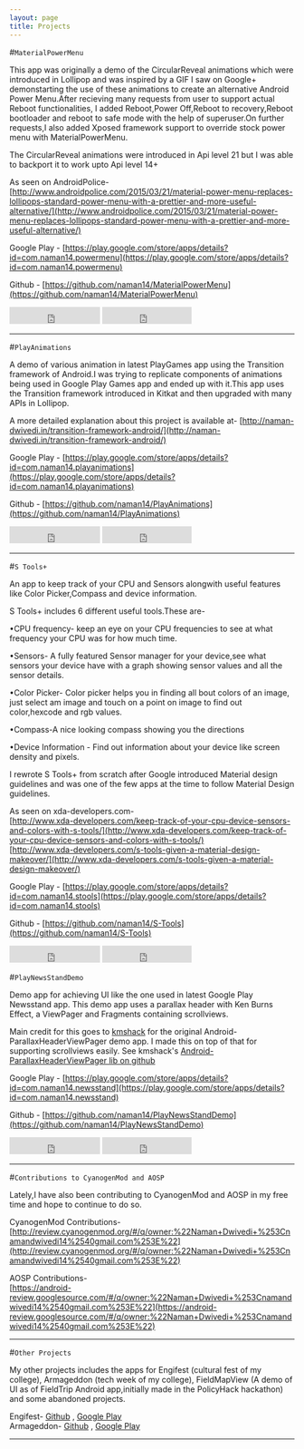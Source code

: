 ```yaml
---
layout: page
title: Projects
---
```


#`MaterialPowerMenu`

This app was originally a demo of the CircularReveal animations which were introduced in Lollipop and was inspired by a GIF I saw on Google+ demonstarting the use of these animations to create an alternative Android Power Menu.After recieving many requests from user to support actual Reboot functionalities, I added Reboot,Power Off,Reboot to recovery,Reboot bootloader and reboot to safe mode with the help of superuser.On further requests,I also added Xposed framework support to override stock power menu with MaterialPowerMenu.

The CircularReveal animations were introduced in Api level 21 but I was able to backport it to work upto Api level 14+

As seen on AndroidPolice-
[http://www.androidpolice.com/2015/03/21/material-power-menu-replaces-lollipops-standard-power-menu-with-a-prettier-and-more-useful-alternative/](http://www.androidpolice.com/2015/03/21/material-power-menu-replaces-lollipops-standard-power-menu-with-a-prettier-and-more-useful-alternative/)

Google Play - [https://play.google.com/store/apps/details?id=com.naman14.powermenu](https://play.google.com/store/apps/details?id=com.naman14.powermenu)

Github - [https://github.com/naman14/MaterialPowerMenu](https://github.com/naman14/MaterialPowerMenu)

 
<iframe src="https://ghbtns.com/github-btn.html?user=naman14&repo=MaterialPowerMenu&type=star&count=true&size=large" frameborder="0" scrolling="0" width="160px" height="30px"></iframe>

<iframe src="https://ghbtns.com/github-btn.html?user=naman14&repo=MaterialPowerMenu&type=fork&count=true&size=large" frameborder="0" scrolling="0" width="158px" height="30px"></iframe>


-----

#`PlayAnimations`

A demo of various animation in latest PlayGames app using the Transition framework of Android.I was trying to replicate components of animations being used in Google Play Games app and ended up with it.This app uses the Transition framework introduced in Kitkat and then upgraded with many APIs in Lollipop.

A more detailed explanation about this project is available at-
[http://naman-dwivedi.in/transition-framework-android/](http://naman-dwivedi.in/transition-framework-android/)

Google Play - [https://play.google.com/store/apps/details?id=com.naman14.playanimations](https://play.google.com/store/apps/details?id=com.naman14.playanimations)

Github - [https://github.com/naman14/PlayAnimations](https://github.com/naman14/PlayAnimations)     
 
<iframe src="https://ghbtns.com/github-btn.html?user=naman14&repo=PlayAnimations&type=star&count=true&size=large" frameborder="0" scrolling="0" width="160px" height="30px"></iframe>

<iframe src="https://ghbtns.com/github-btn.html?user=naman14&repo=PlayAnimations&type=fork&count=true&size=large" frameborder="0" scrolling="0" width="158px" height="30px"></iframe>

------

#`S Tools+`

An app to keep track of your CPU and Sensors alongwith useful features like Color Picker,Compass and device information.

S Tools+ includes 6 different useful tools.These are-

•CPU frequency- keep an eye on your CPU frequencies to see at what frequency your CPU was for how much time.

•Sensors- A fully featured Sensor manager for your device,see what sensors your device have with a graph showing sensor values and all the sensor details.

•Color Picker- Color picker helps you in finding all bout colors of an image, just select am image and touch on a point on image to find out color,hexcode and rgb values.

•Compass-A nice looking compass showing you the directions

•Device Information - Find out information about your device like screen density and pixels. 

I rewrote S Tools+ from scratch after Google introduced Material design guidelines and was one of the few apps at the time to follow Material Design guidelines.

As seen on xda-developers.com-     
[http://www.xda-developers.com/keep-track-of-your-cpu-device-sensors-and-colors-with-s-tools/](http://www.xda-developers.com/keep-track-of-your-cpu-device-sensors-and-colors-with-s-tools/)   
[http://www.xda-developers.com/s-tools-given-a-material-design-makeover/](http://www.xda-developers.com/s-tools-given-a-material-design-makeover/)

Google Play - [https://play.google.com/store/apps/details?id=com.naman14.stools](https://play.google.com/store/apps/details?id=com.naman14.stools)

Github - [https://github.com/naman14/S-Tools](https://github.com/naman14/S-Tools)  
 
<iframe src="https://ghbtns.com/github-btn.html?user=naman14&repo=S-Tools&type=star&count=true&size=large" frameborder="0" scrolling="0" width="160px" height="30px"></iframe>

<iframe src="https://ghbtns.com/github-btn.html?user=naman14&repo=S-Tools&type=fork&count=true&size=large" frameborder="0" scrolling="0" width="158px" height="30px"></iframe>


#`PlayNewsStandDemo`

Demo app for achieving UI like the one used in latest Google Play Newsstand app.
This demo app uses a parallax header with Ken Burns Effect, a ViewPager and Fragments containing scrollviews.

Main credit for this goes to [kmshack](http://www.kmshack.kr) for the original Android-ParallaxHeaderViewPager demo app. I made this on top of that for supporting scrollviews easily.
See kmshack's [Android-ParallaxHeaderViewPager lib on github](https://github.com/kmshack/Android-ParallaxHeaderViewPager)

Google Play - [https://play.google.com/store/apps/details?id=com.naman14.newsstand](https://play.google.com/store/apps/details?id=com.naman14.newsstand)

Github - [https://github.com/naman14/PlayNewsStandDemo](https://github.com/naman14/PlayNewsStandDemo) 
 
<iframe src="https://ghbtns.com/github-btn.html?user=naman14&repo=PlayNewsStandDemo&type=star&count=true&size=large" frameborder="0" scrolling="0" width="160px" height="30px"></iframe>

<iframe src="https://ghbtns.com/github-btn.html?user=naman14&repo=PlayNewsStandDemo&type=fork&count=true&size=large" frameborder="0" scrolling="0" width="158px" height="30px"></iframe>

-----

#`Contributions to CyanogenMod and AOSP`

Lately,I have also been contributing to CyanogenMod and AOSP in my free time and hope to continue to do so.

CyanogenMod Contributions-    
[http://review.cyanogenmod.org/#/q/owner:%22Naman+Dwivedi+%253Cnamandwivedi14%2540gmail.com%253E%22](http://review.cyanogenmod.org/#/q/owner:%22Naman+Dwivedi+%253Cnamandwivedi14%2540gmail.com%253E%22)

AOSP Contributions-   
[https://android-review.googlesource.com/#/q/owner:%22Naman+Dwivedi+%253Cnamandwivedi14%2540gmail.com%253E%22](https://android-review.googlesource.com/#/q/owner:%22Naman+Dwivedi+%253Cnamandwivedi14%2540gmail.com%253E%22)


------


#`Other Projects`

My other projects includes the apps for Engifest (cultural fest of my college), Armageddon (tech week of my college), FieldMapView (A demo of UI as of FieldTrip Android app,initially made in the PolicyHack hackathon) and some abandoned projects.

Engifest-  [Github](https://github.com/OSILab/engifest-android) ,  [Google Play](https://play.google.com/store/apps/details?id=com.dtu.engifest&hl=en)       
Armageddon-   [Github](https://github.com/naman14/Armageddon-2014) , [Google Play](https://play.google.com/store/apps/details?id=com.naman14.armagaddon&hl=en)  



-------



